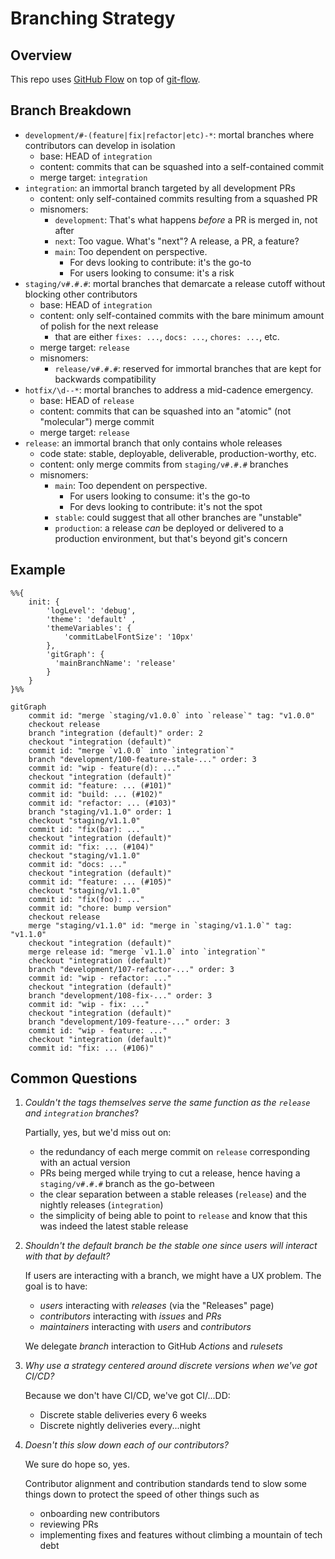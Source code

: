 # Branching Strategy

## Overview

This repo uses [GitHub Flow](https://docs.github.com/en/get-started/using-github/github-flow) on top of [git-flow](https://nvie.com/posts/a-successful-git-branching-model/).

## Branch Breakdown

- `development/#-(feature|fix|refactor|etc)-*`: mortal branches where contributors can develop in isolation
  - base: HEAD of `integration`
  - content: commits that can be squashed into a self-contained commit
  - merge target: `integration`
- `integration`: an immortal branch targeted by all development PRs
  - content: only self-contained commits resulting from a squashed PR
  - misnomers:
    - `development`: That's what happens _before_ a PR is merged in, not after
    - `next`: Too vague. What's "next"? A release, a PR, a feature?
    - `main`: Too dependent on perspective.
      - For devs looking to contribute: it's the go-to
      - For users looking to consume: it's a risk
- `staging/v#.#.#`: mortal branches that demarcate a release cutoff without blocking other contributors
  - base: HEAD of `integration`
  - content: only self-contained commits with the bare minimum amount of polish for the next release
    - that are either `fixes: ...`, `docs: ...`, `chores: ...`, etc.
  - merge target: `release`
  - misnomers:
    - `release/v#.#.#`: reserved for immortal branches that are kept for backwards compatibility
- `hotfix/\d--*`: mortal branches to address a mid-cadence emergency.
  - base: HEAD of `release`
  - content: commits that can be squashed into an "atomic" (not "molecular") merge commit
  - merge target: `release`
- `release`: an immortal branch that only contains whole releases
  - code state: stable, deployable, deliverable, production-worthy, etc.
  - content: only merge commits from `staging/v#.#.#` branches
  - misnomers:
    - `main`: Too dependent on perspective.
      - For users looking to consume: it's the go-to
      - For devs looking to contribute: it's not the spot
    - `stable`: could suggest that all other branches are "unstable"
    - `production`: a release _can_ be deployed or delivered to a production environment, but that's beyond git's concern

## Example

```mermaid
%%{
    init: { 
        'logLevel': 'debug',
        'theme': 'default' ,
        'themeVariables': {
            'commitLabelFontSize': '10px'
        },
        'gitGraph': {
          'mainBranchName': 'release'
        }
    }
}%%

gitGraph
    commit id: "merge `staging/v1.0.0` into `release`" tag: "v1.0.0"
    checkout release
    branch "integration (default)" order: 2
    checkout "integration (default)"
    commit id: "merge `v1.0.0` into `integration`"
    branch "development/100-feature-stale-..." order: 3
    commit id: "wip - feature(d): ..."
    checkout "integration (default)"
    commit id: "feature: ... (#101)"
    commit id: "build: ... (#102)"
    commit id: "refactor: ... (#103)"
    branch "staging/v1.1.0" order: 1
    checkout "staging/v1.1.0"
    commit id: "fix(bar): ..."
    checkout "integration (default)"
    commit id: "fix: ... (#104)"
    checkout "staging/v1.1.0"
    commit id: "docs: ..."
    checkout "integration (default)"
    commit id: "feature: ... (#105)"
    checkout "staging/v1.1.0"
    commit id: "fix(foo): ..."
    commit id: "chore: bump version"
    checkout release
    merge "staging/v1.1.0" id: "merge in `staging/v1.1.0`" tag: "v1.1.0"
    checkout "integration (default)"
    merge release id: "merge `v1.1.0` into `integration`"
    checkout "integration (default)"
    branch "development/107-refactor-..." order: 3
    commit id: "wip - refactor: ..."
    checkout "integration (default)"
    branch "development/108-fix-..." order: 3
    commit id: "wip - fix: ..."
    checkout "integration (default)"
    branch "development/109-feature-..." order: 3
    commit id: "wip - feature: ..."
    checkout "integration (default)"
    commit id: "fix: ... (#106)"
```

## Common Questions

1. _Couldn't the tags themselves serve the same function as the `release` and `integration` branches_?

    Partially, yes, but we'd miss out on:
    - the redundancy of each merge commit on `release` corresponding with an actual version
    - PRs being merged while trying to cut a release, hence having a `staging/v#.#.#` branch as the go-between
    - the clear separation between a stable releases (`release`) and the nightly releases (`integration`)
    - the simplicity of being able to point to `release` and know that this was indeed the latest stable release

1. _Shouldn't the default branch be the stable one since users will interact with that by default?_

    If users are interacting with a branch, we might have a UX problem. The goal is to have:

    - _users_ interacting with _releases_ (via the "Releases" page)
    - _contributors_ interacting with _issues_ and _PRs_
    - _maintainers_ interacting with _users_ and _contributors_

    We delegate _branch_ interaction to GitHub _Actions_ and _rulesets_

1. _Why use a strategy centered around discrete versions when we've got CI/CD?_

    Because we don't have CI/CD, we've got CI/...DD:
    - Discrete stable deliveries every 6 weeks
    - Discrete nightly deliveries every...night

1. _Doesn't this slow down each of our contributors?_

    We sure do hope so, yes.

    Contributor alignment and contribution standards tend to slow some things down to protect the speed of other things such as
    - onboarding new contributors
    - reviewing PRs
    - implementing fixes and features without climbing a mountain of tech debt
